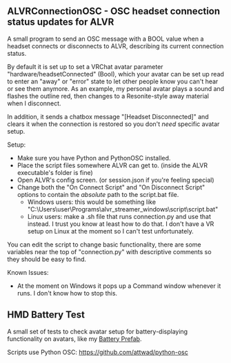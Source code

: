 ## ALVRConnectionOSC - OSC headset connection status updates for ALVR

A small program to send an OSC message with a BOOL value when a headset connects or disconnects to ALVR, describing its current connection status.

By default it is set up to set a VRChat avatar parameter "hardware/headsetConnected" (Bool), which your avatar can be set up read to enter an "away" or "error" state to let other people know you can't hear or see them anymore.
As an example, my personal avatar plays a sound and flashes the outline red, then changes to a Resonite-style away material when I disconnect.

In addition, it sends a chatbox message "\[Headset Disconnected\]" and clears it when the connection is restored so you don't *need* specific avatar setup.

Setup:
- Make sure you have Python and PythonOSC installed.
- Place the script files somewhere ALVR can get to. (inside the ALVR executable's folder is fine)
- Open ALVR's config screen. (or session.json if you're feeling special)
- Change both the "On Connect Script" and "On Disconnect Script" options to contain the *absolute* path to the script.bat file.
	- Windows users: this would be something like "C:\\Users\\user\\Programs\\alvr_streamer_windows\\script\\script.bat"
	- Linux users: make a .sh file that runs connection.py and use that instead. I trust you know at least how to do that. I don't have a VR setup on Linux at the moment so I can't test unfortunately.

You can edit the script to change basic functionality, there are some variables near the top of "connection.py" with descriptive comments so they should be easy to find.

Known Issues:
- At the moment on Windows it pops up a Command window whenever it runs. I don't know how to stop this.

## HMD Battery Test

A small set of tests to check avatar setup for battery-displaying functionality on avatars, like my [Battery Prefab](https://cubee.gumroad.com/l/battery-indicator).



Scripts use Python OSC:
https://github.com/attwad/python-osc
